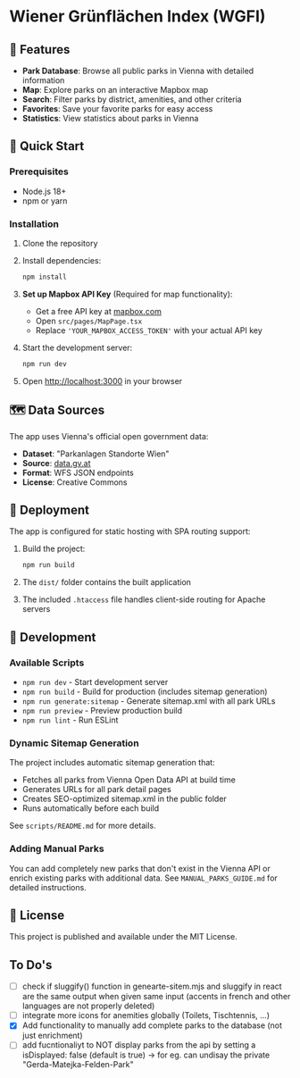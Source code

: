 # Wiener Grünflächen Index (WGFI)

## 🌳 Features

- **Park Database**: Browse all public parks in Vienna with detailed information
- **Map**: Explore parks on an interactive Mapbox map
- **Search**: Filter parks by district, amenities, and other criteria
- **Favorites**: Save your favorite parks for easy access
- **Statistics**: View statistics about parks in Vienna


## 🚀 Quick Start

### Prerequisites

- Node.js 18+ 
- npm or yarn

### Installation

1. Clone the repository
2. Install dependencies:
   ```bash
   npm install
   ```

3. **Set up Mapbox API Key** (Required for map functionality):
   - Get a free API key at [mapbox.com](https://www.mapbox.com/)
   - Open `src/pages/MapPage.tsx`
   - Replace `'YOUR_MAPBOX_ACCESS_TOKEN'` with your actual API key

4. Start the development server:
   ```bash
   npm run dev
   ```

5. Open [http://localhost:3000](http://localhost:3000) in your browser

## 🗺️ Data Sources

The app uses Vienna's official open government data:
- **Dataset**: "Parkanlagen Standorte Wien"
- **Source**: [data.gv.at](https://www.data.gv.at/)
- **Format**: WFS JSON endpoints
- **License**: Creative Commons

## 🚀 Deployment

The app is configured for static hosting with SPA routing support:

1. Build the project:
   ```bash
   npm run build
   ```

2. The `dist/` folder contains the built application
3. The included `.htaccess` file handles client-side routing for Apache servers

## 🔧 Development

### Available Scripts

- `npm run dev` - Start development server
- `npm run build` - Build for production (includes sitemap generation)
- `npm run generate:sitemap` - Generate sitemap.xml with all park URLs
- `npm run preview` - Preview production build
- `npm run lint` - Run ESLint

### Dynamic Sitemap Generation

The project includes automatic sitemap generation that:
- Fetches all parks from Vienna Open Data API at build time
- Generates URLs for all park detail pages
- Creates SEO-optimized sitemap.xml in the public folder
- Runs automatically before each build

See `scripts/README.md` for more details.

### Adding Manual Parks

You can add completely new parks that don't exist in the Vienna API or enrich existing parks with additional data. See `MANUAL_PARKS_GUIDE.md` for detailed instructions.

## 📝 License

This project is published and available under the MIT License.

## To Do's

- [ ] check if sluggify() function in genearte-sitem.mjs and sluggify in react are the same output when given same input (accents in french and other languages are not properly deleted)
- [ ] integrate more icons for anemities globally (Toilets, Tischtennis, ...)
- [x] Add functionality to manually add complete parks to the database (not just enrichment) 
- [ ] add fucntionaliyt to NOT display parks from the api by setting a isDisplayed: false (default is true) -> for eg. can undisay the private "Gerda-Matejka-Felden-Park"
